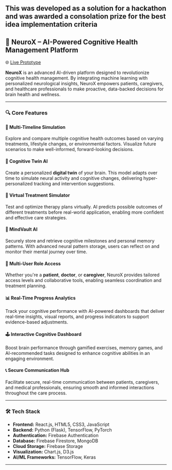 This was developed as a solution for a hackathon and was awarded a consolation prize for the best idea implementation criteria
---

## 🧠 NeuroX – AI-Powered Cognitive Health Management Platform

🌐 [Live Prototype](https://neurox.netlify.app/)

**NeuroX** is an advanced AI-driven platform designed to revolutionize cognitive health management. By integrating machine learning with personalized neurological insights, NeuroX empowers patients, caregivers, and healthcare professionals to make proactive, data-backed decisions for brain health and wellness.

---

### 🔍 Core Features

#### 🧪 Multi-Timeline Simulation

Explore and compare multiple cognitive health outcomes based on varying treatments, lifestyle changes, or environmental factors. Visualize future scenarios to make well-informed, forward-looking decisions.

#### 🧬 Cognitive Twin AI

Create a personalized **digital twin** of your brain. This model adapts over time to simulate neural activity and cognitive changes, delivering hyper-personalized tracking and intervention suggestions.

#### 🧠 Virtual Treatment Simulator

Test and optimize therapy plans virtually. AI predicts possible outcomes of different treatments before real-world application, enabling more confident and effective care strategies.

#### 🔐 MindVault AI

Securely store and retrieve cognitive milestones and personal memory patterns. With advanced neural pattern storage, users can reflect on and monitor their mental journey over time.

#### 👥 Multi-User Role Access

Whether you're a **patient**, **doctor**, or **caregiver**, NeuroX provides tailored access levels and collaborative tools, enabling seamless coordination and treatment planning.

#### 📊 Real-Time Progress Analytics

Track your cognitive performance with AI-powered dashboards that deliver real-time insights, visual reports, and progress indicators to support evidence-based adjustments.

#### 🕹️ Interactive Cognitive Dashboard

Boost brain performance through gamified exercises, memory games, and AI-recommended tasks designed to enhance cognitive abilities in an engaging environment.

#### 📞 Secure Communication Hub

Facilitate secure, real-time communication between patients, caregivers, and medical professionals, ensuring smooth and informed interactions throughout the care process.

---

### 🛠️ Tech Stack

* **Frontend:** React.js, HTML5, CSS3, JavaScript
* **Backend:** Python (Flask), TensorFlow, PyTorch
* **Authentication:** Firebase Authentication
* **Database:** Firebase Firestore, MongoDB
* **Cloud Storage:** Firebase Storage
* **Visualization:** Chart.js, D3.js
* **AI/ML Frameworks:** TensorFlow, Keras

---

